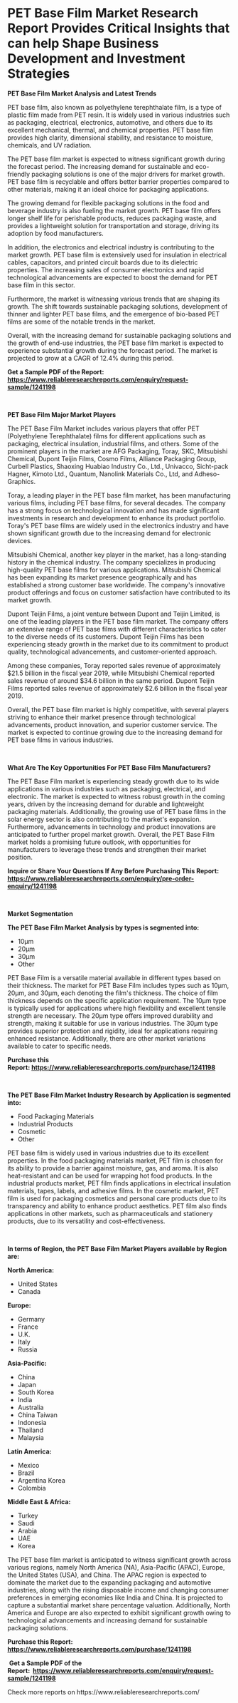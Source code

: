 <p><h1>PET Base Film Market Research Report Provides Critical Insights that can help Shape Business Development and Investment Strategies</h1></p><p><strong>PET Base Film Market Analysis and Latest Trends</strong></p>
<p><p>PET base film, also known as polyethylene terephthalate film, is a type of plastic film made from PET resin. It is widely used in various industries such as packaging, electrical, electronics, automotive, and others due to its excellent mechanical, thermal, and chemical properties. PET base film provides high clarity, dimensional stability, and resistance to moisture, chemicals, and UV radiation.</p><p>The PET base film market is expected to witness significant growth during the forecast period. The increasing demand for sustainable and eco-friendly packaging solutions is one of the major drivers for market growth. PET base film is recyclable and offers better barrier properties compared to other materials, making it an ideal choice for packaging applications.</p><p>The growing demand for flexible packaging solutions in the food and beverage industry is also fueling the market growth. PET base film offers longer shelf life for perishable products, reduces packaging waste, and provides a lightweight solution for transportation and storage, driving its adoption by food manufacturers.</p><p>In addition, the electronics and electrical industry is contributing to the market growth. PET base film is extensively used for insulation in electrical cables, capacitors, and printed circuit boards due to its dielectric properties. The increasing sales of consumer electronics and rapid technological advancements are expected to boost the demand for PET base film in this sector.</p><p>Furthermore, the market is witnessing various trends that are shaping its growth. The shift towards sustainable packaging solutions, development of thinner and lighter PET base films, and the emergence of bio-based PET films are some of the notable trends in the market.</p><p>Overall, with the increasing demand for sustainable packaging solutions and the growth of end-use industries, the PET base film market is expected to experience substantial growth during the forecast period. The market is projected to grow at a CAGR of 12.4% during this period.</p></p>
<p><strong>Get a Sample PDF of the Report:&nbsp; <a href="https://www.reliableresearchreports.com/enquiry/request-sample/1241198">https://www.reliableresearchreports.com/enquiry/request-sample/1241198</a></strong></p>
<p>&nbsp;</p>
<p><strong>PET Base Film Major Market Players</strong></p>
<p><p>The PET Base Film Market includes various players that offer PET (Polyethylene Terephthalate) films for different applications such as packaging, electrical insulation, industrial films, and others. Some of the prominent players in the market are AFG Packaging, Toray, SKC, Mitsubishi Chemical, Dupont Teijin Films, Cosmo Films, Alliance Packaging Group, Curbell Plastics, Shaoxing Huabiao Industry Co., Ltd., Univacco, Sicht-pack Hagner, Kimoto Ltd., Quantum, Nanolink Materials Co., Ltd, and Adheso-Graphics.</p><p>Toray, a leading player in the PET base film market, has been manufacturing various films, including PET base films, for several decades. The company has a strong focus on technological innovation and has made significant investments in research and development to enhance its product portfolio. Toray's PET base films are widely used in the electronics industry and have shown significant growth due to the increasing demand for electronic devices.</p><p>Mitsubishi Chemical, another key player in the market, has a long-standing history in the chemical industry. The company specializes in producing high-quality PET base films for various applications. Mitsubishi Chemical has been expanding its market presence geographically and has established a strong customer base worldwide. The company's innovative product offerings and focus on customer satisfaction have contributed to its market growth.</p><p>Dupont Teijin Films, a joint venture between Dupont and Teijin Limited, is one of the leading players in the PET base film market. The company offers an extensive range of PET base films with different characteristics to cater to the diverse needs of its customers. Dupont Teijin Films has been experiencing steady growth in the market due to its commitment to product quality, technological advancements, and customer-oriented approach.</p><p>Among these companies, Toray reported sales revenue of approximately $21.5 billion in the fiscal year 2019, while Mitsubishi Chemical reported sales revenue of around $34.6 billion in the same period. Dupont Teijin Films reported sales revenue of approximately $2.6 billion in the fiscal year 2019.</p><p>Overall, the PET base film market is highly competitive, with several players striving to enhance their market presence through technological advancements, product innovation, and superior customer service. The market is expected to continue growing due to the increasing demand for PET base films in various industries.</p></p>
<p>&nbsp;</p>
<p><strong>What Are The Key Opportunities For PET Base Film Manufacturers?</strong></p>
<p><p>The PET Base Film market is experiencing steady growth due to its wide applications in various industries such as packaging, electrical, and electronic. The market is expected to witness robust growth in the coming years, driven by the increasing demand for durable and lightweight packaging materials. Additionally, the growing use of PET base films in the solar energy sector is also contributing to the market's expansion. Furthermore, advancements in technology and product innovations are anticipated to further propel market growth. Overall, the PET Base Film market holds a promising future outlook, with opportunities for manufacturers to leverage these trends and strengthen their market position.</p></p>
<p><strong>Inquire or Share Your Questions If Any Before Purchasing This Report: <a href="https://www.reliableresearchreports.com/enquiry/pre-order-enquiry/1241198">https://www.reliableresearchreports.com/enquiry/pre-order-enquiry/1241198</a></strong></p>
<p>&nbsp;</p>
<p><strong>Market Segmentation</strong></p>
<p><strong>The PET Base Film Market Analysis by types is segmented into:</strong></p>
<p><ul><li>10µm</li><li>20µm</li><li>30µm</li><li>Other</li></ul></p>
<p><p>PET Base Film is a versatile material available in different types based on their thickness. The market for PET Base Film includes types such as 10µm, 20µm, and 30µm, each denoting the film's thickness. The choice of film thickness depends on the specific application requirement. The 10µm type is typically used for applications where high flexibility and excellent tensile strength are necessary. The 20µm type offers improved durability and strength, making it suitable for use in various industries. The 30µm type provides superior protection and rigidity, ideal for applications requiring enhanced resistance. Additionally, there are other market variations available to cater to specific needs.</p></p>
<p><strong>Purchase this Report:&nbsp;<a href="https://www.reliableresearchreports.com/purchase/1241198">https://www.reliableresearchreports.com/purchase/1241198</a></strong></p>
<p>&nbsp;</p>
<p><strong>The PET Base Film Market Industry Research by Application is segmented into:</strong></p>
<p><ul><li>Food Packaging Materials</li><li>Industrial Products</li><li>Cosmetic</li><li>Other</li></ul></p>
<p><p>PET base film is widely used in various industries due to its excellent properties. In the food packaging materials market, PET film is chosen for its ability to provide a barrier against moisture, gas, and aroma. It is also heat-resistant and can be used for wrapping hot food products. In the industrial products market, PET film finds applications in electrical insulation materials, tapes, labels, and adhesive films. In the cosmetic market, PET film is used for packaging cosmetics and personal care products due to its transparency and ability to enhance product aesthetics. PET film also finds applications in other markets, such as pharmaceuticals and stationery products, due to its versatility and cost-effectiveness.</p></p>
<p>&nbsp;</p>
<p><strong>In terms of Region, the PET Base Film Market Players available by Region are:</strong></p>
<p>
    <p> <strong> North America: </strong>
        <ul>
            <li>United States</li>
            <li>Canada</li>
        </ul>
        </p> 
    <p> <strong> Europe: </strong>
        <ul>
            <li>Germany</li>
            <li>France</li>
            <li>U.K.</li>
            <li>Italy</li>
            <li>Russia</li>
        </ul>
        </p> 
    <p> <strong> Asia-Pacific: </strong>
        <ul>
            <li>China</li>
            <li>Japan</li>
            <li>South Korea</li>
            <li>India</li>
            <li>Australia</li>
            <li>China Taiwan</li>
            <li>Indonesia</li>
            <li>Thailand</li>
            <li>Malaysia</li>
        </ul>
        </p> 
    <p> <strong> Latin America: </strong>
        <ul>
            <li>Mexico</li>
            <li>Brazil</li>
            <li>Argentina Korea</li>
            <li>Colombia</li>
        </ul>
        </p> 
    <p> <strong> Middle East & Africa: </strong>
        <ul>
            <li>Turkey</li>
            <li>Saudi</li>
            <li>Arabia</li>
            <li>UAE</li>
            <li>Korea</li>
        </ul>
    </p>
    </p>
<p><p>The PET base film market is anticipated to witness significant growth across various regions, namely North America (NA), Asia-Pacific (APAC), Europe, the United States (USA), and China. The APAC region is expected to dominate the market due to the expanding packaging and automotive industries, along with the rising disposable income and changing consumer preferences in emerging economies like India and China. It is projected to capture a substantial market share percentage valuation. Additionally, North America and Europe are also expected to exhibit significant growth owing to technological advancements and increasing demand for sustainable packaging solutions.</p></p>
<p><strong>Purchase this Report: <a href="https://www.reliableresearchreports.com/purchase/1241198">https://www.reliableresearchreports.com/purchase/1241198</a></strong></p>
<p>&nbsp;<strong>Get a Sample PDF of the Report:&nbsp;&nbsp;<a href="https://www.reliableresearchreports.com/enquiry/request-sample/1241198">https://www.reliableresearchreports.com/enquiry/request-sample/1241198</a></strong></p>
<p><strong></strong></p>
<p>Check more reports on https://www.reliableresearchreports.com/</p>